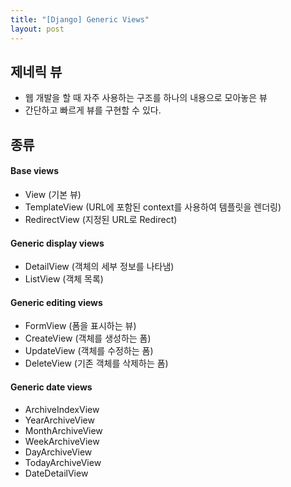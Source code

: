 ```yaml
---
title: "[Django] Generic Views"
layout: post
---
```


## 제네릭 뷰
- 웹 개발을 할 때 자주 사용하는 구조를 하나의 내용으로 모아놓은 뷰
- 간단하고 빠르게 뷰를 구현할 수 있다.

## 종류
#### Base views
- View (기본 뷰)
- TemplateView (URL에 포함된 context를 사용하여 템플릿을 렌더링)
- RedirectView (지정된 URL로 Redirect)


#### Generic display views
- DetailView (객체의 세부 정보를 나타냄)
- ListView (객체 목록)


#### Generic editing views
- FormView (폼을 표시하는 뷰)
- CreateView (객체를 생성하는 폼)
- UpdateView (객체를 수정하는 폼)
- DeleteView (기존 객체를 삭제하는 폼)


#### Generic date views
- ArchiveIndexView 
- YearArchiveView  
- MonthArchiveView
- WeekArchiveView
- DayArchiveView
- TodayArchiveView
- DateDetailView


